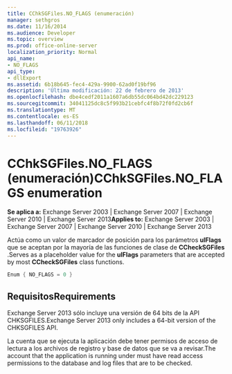 ```yaml
---
title: CChkSGFiles.NO_FLAGS (enumeración)
manager: sethgros
ms.date: 11/16/2014
ms.audience: Developer
ms.topic: overview
ms.prod: office-online-server
localization_priority: Normal
api_name:
- NO_FLAGS
api_type:
- dllExport
ms.assetid: 6b18b645-fec4-429a-9900-62ad0f19bf96
description: 'Última modificación: 22 de febrero de 2013'
ms.openlocfilehash: dbe4cedf2011a1607a6db55dc064bd42dc229123
ms.sourcegitcommit: 34041125dc8c5f993b21cebfc4f8b72f0fd2cb6f
ms.translationtype: MT
ms.contentlocale: es-ES
ms.lasthandoff: 06/11/2018
ms.locfileid: "19763926"
---
```

# <a name="cchksgfilesnoflags-enumeration"></a><span data-ttu-id="b4108-103">CChkSGFiles.NO_FLAGS (enumeración)</span><span class="sxs-lookup"><span data-stu-id="b4108-103">CChkSGFiles.NO_FLAGS enumeration</span></span>

<span data-ttu-id="b4108-104">**Se aplica a:** Exchange Server 2003 | Exchange Server 2007 | Exchange Server 2010 | Exchange Server 2013</span><span class="sxs-lookup"><span data-stu-id="b4108-104">**Applies to:** Exchange Server 2003 | Exchange Server 2007 | Exchange Server 2010 | Exchange Server 2013</span></span>
  
<span data-ttu-id="b4108-105">Actúa como un valor de marcador de posición para los parámetros **ulFlags** que se aceptan por la mayoría de las funciones de clase de **CCheckSGFiles** .</span><span class="sxs-lookup"><span data-stu-id="b4108-105">Serves as a placeholder value for the **ulFlags** parameters that are accepted by most **CCheckSGFiles** class functions.</span></span> 
  
```cs
Enum { NO_FLAGS = 0 }

```

## <a name="requirements"></a><span data-ttu-id="b4108-106">Requisitos</span><span class="sxs-lookup"><span data-stu-id="b4108-106">Requirements</span></span>

<span data-ttu-id="b4108-107">Exchange Server 2013 sólo incluye una versión de 64 bits de la API CHKSGFILES.</span><span class="sxs-lookup"><span data-stu-id="b4108-107">Exchange Server 2013 only includes a 64-bit version of the CHKSGFILES API.</span></span>
  
<span data-ttu-id="b4108-108">La cuenta que se ejecuta la aplicación debe tener permisos de acceso de lectura a los archivos de registro y base de datos que se va a revisar.</span><span class="sxs-lookup"><span data-stu-id="b4108-108">The account that the application is running under must have read access permissions to the database and log files that are to be checked.</span></span>
  

